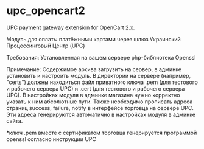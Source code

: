 # upc_opencart2
UPC payment gateway extension for OpenCart 2.x.

Модуль для оплаты платёжными картами через шлюз Украинский Процессинговый Центр (UPC)

Требования: 
Установленная на вашем сервере php-библиотека Openssl

Примечание:
Содержимое архива загрузить на сервер, в админке установить и настроить модуль.
В директории на сервере (например, "certs") должны находиться файл приватного ключа .pem (для тестового и рабочего сервера UPC) и .cert (для тестового и рабочего сервера UPC). В настройках модуля в админке магазина нужно корректно указать к ним абсолютные пути.
Также необходимо прописать адреса страниц success, failure, notify в интерфейсе торговца на сервере UPC. Эти адреса генерируются автоматично в настройках модуля в админке сайта.

*ключ .pem вместе с сертификатом торговца генерируется программой openssl согласно инструкции UPC

